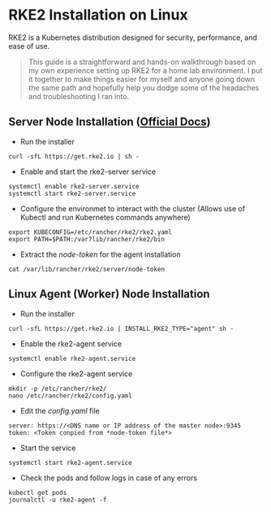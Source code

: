 # RKE2 Installation on Linux

RKE2 is a Kubernetes distribution designed for security, performance, and ease of use.

> This guide is a straightforward and hands-on walkthrough based on my own experience setting up RKE2 for a home lab environment. I put it together to make things easier for myself and anyone going down the same path and hopefully help you dodge some of the headaches and troubleshooting I ran into.

## Server Node Installation ([Official Docs](https://docs.rke2.io/install/quickstart))

- Run the installer

```
curl -sfL https://get.rke2.io | sh -
```
- Enable and start the rke2-server service

```
systemctl enable rke2-server.service
systemctl start rke2-server.service
```
- Configure the environmet to interact with the cluster (Allows use of Kubectl and run Kubernetes commands anywhere)

```
export KUBECONFIG=/etc/rancher/rke2/rke2.yaml
export PATH=$PATH:/var7lib/rancher/rke2/bin
```
- Extract the *node-token* for the agent installation

```
cat /var/lib/rancher/rke2/server/node-token
```

## Linux Agent (Worker) Node Installation

- Run the installer

```
curl -sfL https://get.rke2.io | INSTALL_RKE2_TYPE="agent" sh -
```
- Enable the rke2-agent service

```
systemctl enable rke2-agent.service
```
- Configure the rke2-agent service

```
mkdir -p /etc/rancher/rke2/
nano /etc/rancher/rke2/config.yaml
```
- Edit the *config.yaml* file

```
server: https://<DNS name or IP address of the master node>:9345
token: <Token conpied from *node-token file*>
```
- Start the service

```
systemctl start rke2-agent.service
```
- Check the pods and follow logs in case of any errors

```
kubectl get pods
journalctl -u rke2-agent -f
```